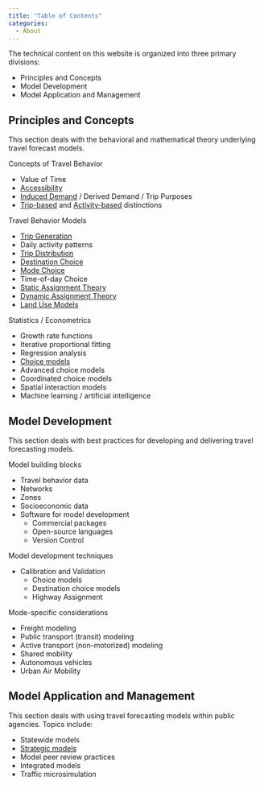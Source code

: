 ```yaml
---
title: "Table of Contents"
categories:
  - About
---
```


The technical content on this website is organized into three primary divisions:
  - Principles and Concepts
  - Model Development
  - Model Application and Management


## Principles and Concepts
This section deals with the behavioral and mathematical theory underlying travel
forecast models.

Concepts of Travel Behavior
* Value of Time
* [Accessibility](Accessibilities)
* [Induced Demand](Travel_Behavior_Definitions) / Derived Demand / Trip Purposes
* [Trip-based](Trip_based_models) and [Activity-based](Activity_based_models) distinctions

Travel Behavior Models
* [Trip Generation](Trip_Generation)
* Daily activity patterns
* [Trip Distribution](Spatial_Interaction_Models)
* [Destination Choice](Destination_Choice_Models)
* [Mode Choice](Mode_choice)
* Time-of-day Choice
* [Static Assignment Theory](Network_assignment)
* [Dynamic Assignment Theory](Dynamic_Traffic_Assignment)
* [Land Use Models](Land_use_transport_modeling)

Statistics / Econometrics
* Growth rate functions
* Iterative proportional fitting
* Regression analysis
* [Choice models](Choice_Models)
* Advanced choice models
* Coordinated choice models
* Spatial interaction models
* Machine learning / artificial intelligence

## Model Development
This section deals with best practices for developing and delivering travel forecasting models.

Model building blocks
* Travel behavior data
* Networks
* Zones
* Socioeconomic data
* Software for model development
  - Commercial packages
  - Open-source languages
  - Version Control

Model development techniques
* Calibration and Validation
  - Choice models
  - Destination choice models
  - Highway Assignment

Mode-specific considerations
* Freight modeling
* Public transport (transit) modeling
* Active transport (non-motorized) modeling
* Shared mobility
* Autonomous vehicles
* Urban Air Mobility

## Model Application and Management
This section deals with using travel forecasting models within public agencies. Topics include:
* Statewide models
* [Strategic models](Strategic_Models)
* Model peer review practices
* Integrated models
* Traffic microsimulation
